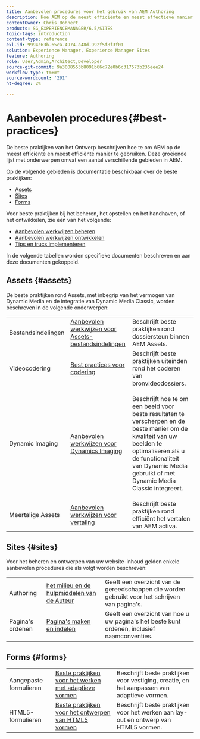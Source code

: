 ```yaml
---
title: Aanbevolen procedures voor het gebruik van AEM Authoring
description: Hoe AEM op de meest efficiënte en meest effectieve manier te gebruiken.
contentOwner: Chris Bohnert
products: SG_EXPERIENCEMANAGER/6.5/SITES
topic-tags: introduction
content-type: reference
exl-id: 9994c63b-65ca-4974-a48d-992f5f8f3f01
solution: Experience Manager, Experience Manager Sites
feature: Authoring
role: User,Admin,Architect,Developer
source-git-commit: 9a3008553b8091b66c72e0b6c317573b235eee24
workflow-type: tm+mt
source-wordcount: '291'
ht-degree: 2%

---
```


# Aanbevolen procedures{#best-practices}

De beste praktijken van het Ontwerp beschrijven hoe te om AEM op de meest efficiënte en meest efficiënte manier te gebruiken. Deze groeiende lijst met onderwerpen omvat een aantal verschillende gebieden in AEM.

Op de volgende gebieden is documentatie beschikbaar over de beste praktijken:

* [Assets](#assets)
* [Sites](#sites)
* [Forms](#forms)

Voor beste praktijken bij het beheren, het opstellen en het handhaven, of het ontwikkelen, zie één van het volgende:

* [Aanbevolen werkwijzen beheren](/help/sites-administering/administer-best-practices.md)
* [Aanbevolen werkwijzen ontwikkelen](/help/sites-developing/best-practices.md)
* [Tips en trucs implementeren](/help/sites-deploying/best-practices.md)

In de volgende tabellen worden specifieke documenten beschreven en aan deze documenten gekoppeld.

## Assets {#assets}

De beste praktijken rond Assets, met inbegrip van het vermogen van Dynamic Media en de integratie van Dynamic Media Classic, worden beschreven in de volgende onderwerpen:

<table>
 <tbody>
  <tr>
   <td>Bestandsindelingen</td>
   <td><a href="/help/assets/assets-file-format-best-practices.md">Aanbevolen werkwijzen voor Assets-bestandsindelingen</a></td>
   <td>Beschrijft beste praktijken rond dossiersteun binnen AEM Assets.</td>
  </tr>
  <tr>
   <td>Videocodering</td>
   <td><a href="/help/assets/video.md#best-practices-for-encoding-videos">Best practices voor codering</a></td>
   <td>Beschrijft beste praktijken uiteinden rond het coderen van bronvideodossiers.</td>
  </tr>
  <tr>
   <td>Dynamic Imaging</td>
   <td><a href="/help/assets/best-practices-for-optimizing-the-quality-of-your-images.md">Aanbevolen werkwijzen voor Dynamics Imaging</a></td>
   <td><p>Beschrijft hoe te om een beeld voor beste resultaten te verscherpen en de beste manier om de kwaliteit van uw beelden te optimaliseren als u de functionaliteit van Dynamic Media gebruikt of met Dynamic Media Classic integreert. </p> </td>
  </tr>
  <tr>
   <td>Meertalige Assets</td>
   <td><a href="/help/assets/best-practices-for-translating-assets-efficiently.md">Aanbevolen werkwijzen voor vertaling</a></td>
   <td>Beschrijft beste praktijken rond efficiënt het vertalen van AEM activa.</td>
  </tr>
 </tbody>
</table>

## Sites {#sites}

Voor het beheren en ontwerpen van uw website-inhoud gelden enkele aanbevolen procedures die als volgt worden beschreven:

|  |  |  |
|---|---|---|
| Authoring | [ het milieu en de hulpmiddelen van de Auteur ](/help/sites-authoring/author-environment-tools.md) | Geeft een overzicht van de gereedschappen die worden gebruikt voor het schrijven van pagina&#39;s. |
| Pagina&#39;s ordenen | [Pagina&#39;s maken en indelen](/help/sites-authoring/managing-pages.md) | Geeft een overzicht van hoe u uw pagina&#39;s het beste kunt ordenen, inclusief naamconventies. |

## Forms {#forms}

|  |  |  |
|---|---|---|
| Aangepaste formulieren | [ Beste praktijken voor het werken met adaptieve vormen ](/help/forms/using/adaptive-forms-best-practices.md) | Beschrijft beste praktijken voor vestiging, creatie, en het aanpassen van adaptieve vormen. |
| HTML5-formulieren | [ Beste praktijken voor het ontwerpen van HTML5 vormen ](/help/forms/using/best-practices-for-html5-forms.md) | Beschrijft beste praktijken voor het werken aan lay-out en ontwerp van HTML5 vormen. |
